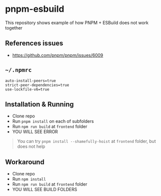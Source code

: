 # pnpm-esbuild

This repository shows example of how PNPM + ESBuild does not work together

## References issues

- https://github.com/pnpm/pnpm/issues/6009

## `~/.npmrc`

```
auto-install-peers=true
strict-peer-dependencies=true
use-lockfile-v6=true
```

## Installation & Running

- Clone repo
- Run `pnpm install` on each of subfolders
- Run `npm run build` at `frontend` folder
- YOU WILL SEE ERROR

> You can try `pnpm install --shamefully-hoist` at `frontend` folder, but does not help

## Workaround

- Clone repo
- Run `npm install`
- Run `npm run build` at `frontend` folder
- YOU WILL SEE BUILD FOLDERS
